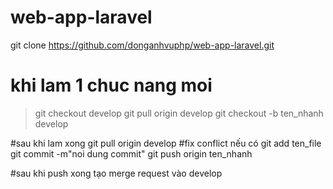 # web-app-laravel
git clone https://github.com/donganhvuphp/web-app-laravel.git 

# khi lam 1 chuc nang moi
> git checkout develop
> git pull origin develop
> git checkout -b ten_nhanh develop

#sau khi lam xong
git pull origin develop
#fix conflict nếu có 
git add ten_file
git commit -m"noi dung commit"
git push origin ten_nhanh

#sau khi push xong tạo merge request vào develop



